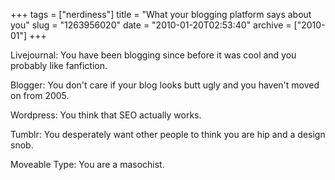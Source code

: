 +++
tags = ["nerdiness"]
title = "What your blogging platform says about you"
slug = "1263956020"
date = "2010-01-20T02:53:40"
archive = ["2010-01"]
+++

Livejournal: You have been blogging since before it was cool and you
probably like fanfiction.

Blogger: You don't care if your blog looks butt ugly and you haven't moved
on from 2005.

Wordpress: You think that SEO actually works.

Tumblr: You desperately want other people to think you are hip and
a design snob.

Moveable Type: You are a masochist.
